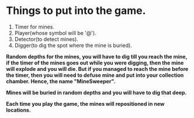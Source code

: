 # Things to put into the game.

1. Timer for mines.
2. Player(whose symbol will be '@').
3. Detector(to detect mines).
4. Digger(to dig the spot where the mine is buried).


**Random depths for the mines, you will have to dig till you reach the mine, if the timer of the mines goes out while you were digging, then the mine will explode and you will die. But if you managed to reach the mine before the timer, then you will need to defuse mine and put into your collection chamber. Hence, the name "MineSweeper".**

**Mines will be buried in random depths and you will have to dig that deep.**

**Each time you play the game, the mines will repositioned in new locations.**

